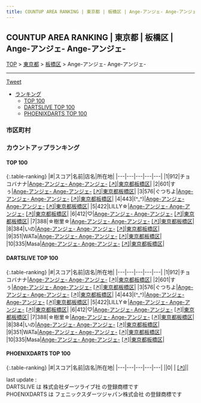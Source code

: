 ```yaml
---
title: COUNTUP AREA RANKING | 東京都 | 板橋区 | Ange-アンジェ- Ange-アンジェ-
---
```

## COUNTUP AREA RANKING | 東京都 | 板橋区 | Ange-アンジェ- Ange-アンジェ-

[TOP](/darts/rank/) > [東京都](/darts/rank/東京都/) > [板橋区](/darts/rank/東京都/板橋区/) > Ange-アンジェ- Ange-アンジェ-

___

<a href="https://twitter.com/share?ref_src=twsrc%5Etfw" data-text="COUNTUP AREA RANKING | 東京都板橋区Ange-アンジェ- Ange-アンジェ-" class="twitter-share-button" data-hashtags="DARTSLIVE,PHOENIXDARTS,darts,ダーツ" data-show-count="false">Tweet</a>

* [ランキング](#カウントアップランキング)
    * [TOP 100](#top-100)
    * [DARTSLIVE TOP 100](#dartslive-top-100)
    * [PHOENIXDARTS TOP 100](#phoenixdarts-top-100)

### 市区町村

<ul>

</ul>

### カウントアップランキング

#### TOP 100



{:.table-ranking}
|#|スコア|名前|店名|所在地|
|---|---|---|---|---|
|1|912|<span class="rank-name-dl">チョコバナナ</span>|<a href="/darts/rank/shops/3e3552c0260e0e04b21333aee1bd51e4.html">Ange-アンジェ- Ange-アンジェ-</a> <a href="https://search.dartslive.com/jp/shop/3e3552c0260e0e04b21333aee1bd51e4">[↗]</a>|<a href="/darts/rank/東京都/板橋区">東京都板橋区</a>|
|2|601|<span class="rank-name-dl">すぅ</span>|<a href="/darts/rank/shops/3e3552c0260e0e04b21333aee1bd51e4.html">Ange-アンジェ- Ange-アンジェ-</a> <a href="https://search.dartslive.com/jp/shop/3e3552c0260e0e04b21333aee1bd51e4">[↗]</a>|<a href="/darts/rank/東京都/板橋区">東京都板橋区</a>|
|3|576|<span class="rank-name-dl">ぐつちよ</span>|<a href="/darts/rank/shops/3e3552c0260e0e04b21333aee1bd51e4.html">Ange-アンジェ- Ange-アンジェ-</a> <a href="https://search.dartslive.com/jp/shop/3e3552c0260e0e04b21333aee1bd51e4">[↗]</a>|<a href="/darts/rank/東京都/板橋区">東京都板橋区</a>|
|4|443|<span class="rank-name-dl">(^_^)</span>|<a href="/darts/rank/shops/3e3552c0260e0e04b21333aee1bd51e4.html">Ange-アンジェ- Ange-アンジェ-</a> <a href="https://search.dartslive.com/jp/shop/3e3552c0260e0e04b21333aee1bd51e4">[↗]</a>|<a href="/darts/rank/東京都/板橋区">東京都板橋区</a>|
|5|422|<span class="rank-name-dl">LILLY☆</span>|<a href="/darts/rank/shops/3e3552c0260e0e04b21333aee1bd51e4.html">Ange-アンジェ- Ange-アンジェ-</a> <a href="https://search.dartslive.com/jp/shop/3e3552c0260e0e04b21333aee1bd51e4">[↗]</a>|<a href="/darts/rank/東京都/板橋区">東京都板橋区</a>|
|6|412|<span class="rank-name-dl">♡</span>|<a href="/darts/rank/shops/3e3552c0260e0e04b21333aee1bd51e4.html">Ange-アンジェ- Ange-アンジェ-</a> <a href="https://search.dartslive.com/jp/shop/3e3552c0260e0e04b21333aee1bd51e4">[↗]</a>|<a href="/darts/rank/東京都/板橋区">東京都板橋区</a>|
|7|388|<span class="rank-name-dl">☆樹里☆</span>|<a href="/darts/rank/shops/3e3552c0260e0e04b21333aee1bd51e4.html">Ange-アンジェ- Ange-アンジェ-</a> <a href="https://search.dartslive.com/jp/shop/3e3552c0260e0e04b21333aee1bd51e4">[↗]</a>|<a href="/darts/rank/東京都/板橋区">東京都板橋区</a>|
|8|384|<span class="rank-name-dl">いの</span>|<a href="/darts/rank/shops/3e3552c0260e0e04b21333aee1bd51e4.html">Ange-アンジェ- Ange-アンジェ-</a> <a href="https://search.dartslive.com/jp/shop/3e3552c0260e0e04b21333aee1bd51e4">[↗]</a>|<a href="/darts/rank/東京都/板橋区">東京都板橋区</a>|
|9|351|<span class="rank-name-dl">WATa</span>|<a href="/darts/rank/shops/3e3552c0260e0e04b21333aee1bd51e4.html">Ange-アンジェ- Ange-アンジェ-</a> <a href="https://search.dartslive.com/jp/shop/3e3552c0260e0e04b21333aee1bd51e4">[↗]</a>|<a href="/darts/rank/東京都/板橋区">東京都板橋区</a>|
|10|335|<span class="rank-name-dl">Masa</span>|<a href="/darts/rank/shops/3e3552c0260e0e04b21333aee1bd51e4.html">Ange-アンジェ- Ange-アンジェ-</a> <a href="https://search.dartslive.com/jp/shop/3e3552c0260e0e04b21333aee1bd51e4">[↗]</a>|<a href="/darts/rank/東京都/板橋区">東京都板橋区</a>|


#### DARTSLIVE TOP 100



{:.table-ranking}
|#|スコア|名前|店名|所在地|
|---|---|---|---|---|
|1|912|<span class="rank-name-dl">チョコバナナ</span>|<a href="/darts/rank/shops/3e3552c0260e0e04b21333aee1bd51e4.html">Ange-アンジェ- Ange-アンジェ-</a> <a href="https://search.dartslive.com/jp/shop/3e3552c0260e0e04b21333aee1bd51e4">[↗]</a>|<a href="/darts/rank/東京都/板橋区">東京都板橋区</a>|
|2|601|<span class="rank-name-dl">すぅ</span>|<a href="/darts/rank/shops/3e3552c0260e0e04b21333aee1bd51e4.html">Ange-アンジェ- Ange-アンジェ-</a> <a href="https://search.dartslive.com/jp/shop/3e3552c0260e0e04b21333aee1bd51e4">[↗]</a>|<a href="/darts/rank/東京都/板橋区">東京都板橋区</a>|
|3|576|<span class="rank-name-dl">ぐつちよ</span>|<a href="/darts/rank/shops/3e3552c0260e0e04b21333aee1bd51e4.html">Ange-アンジェ- Ange-アンジェ-</a> <a href="https://search.dartslive.com/jp/shop/3e3552c0260e0e04b21333aee1bd51e4">[↗]</a>|<a href="/darts/rank/東京都/板橋区">東京都板橋区</a>|
|4|443|<span class="rank-name-dl">(^_^)</span>|<a href="/darts/rank/shops/3e3552c0260e0e04b21333aee1bd51e4.html">Ange-アンジェ- Ange-アンジェ-</a> <a href="https://search.dartslive.com/jp/shop/3e3552c0260e0e04b21333aee1bd51e4">[↗]</a>|<a href="/darts/rank/東京都/板橋区">東京都板橋区</a>|
|5|422|<span class="rank-name-dl">LILLY☆</span>|<a href="/darts/rank/shops/3e3552c0260e0e04b21333aee1bd51e4.html">Ange-アンジェ- Ange-アンジェ-</a> <a href="https://search.dartslive.com/jp/shop/3e3552c0260e0e04b21333aee1bd51e4">[↗]</a>|<a href="/darts/rank/東京都/板橋区">東京都板橋区</a>|
|6|412|<span class="rank-name-dl">♡</span>|<a href="/darts/rank/shops/3e3552c0260e0e04b21333aee1bd51e4.html">Ange-アンジェ- Ange-アンジェ-</a> <a href="https://search.dartslive.com/jp/shop/3e3552c0260e0e04b21333aee1bd51e4">[↗]</a>|<a href="/darts/rank/東京都/板橋区">東京都板橋区</a>|
|7|388|<span class="rank-name-dl">☆樹里☆</span>|<a href="/darts/rank/shops/3e3552c0260e0e04b21333aee1bd51e4.html">Ange-アンジェ- Ange-アンジェ-</a> <a href="https://search.dartslive.com/jp/shop/3e3552c0260e0e04b21333aee1bd51e4">[↗]</a>|<a href="/darts/rank/東京都/板橋区">東京都板橋区</a>|
|8|384|<span class="rank-name-dl">いの</span>|<a href="/darts/rank/shops/3e3552c0260e0e04b21333aee1bd51e4.html">Ange-アンジェ- Ange-アンジェ-</a> <a href="https://search.dartslive.com/jp/shop/3e3552c0260e0e04b21333aee1bd51e4">[↗]</a>|<a href="/darts/rank/東京都/板橋区">東京都板橋区</a>|
|9|351|<span class="rank-name-dl">WATa</span>|<a href="/darts/rank/shops/3e3552c0260e0e04b21333aee1bd51e4.html">Ange-アンジェ- Ange-アンジェ-</a> <a href="https://search.dartslive.com/jp/shop/3e3552c0260e0e04b21333aee1bd51e4">[↗]</a>|<a href="/darts/rank/東京都/板橋区">東京都板橋区</a>|
|10|335|<span class="rank-name-dl">Masa</span>|<a href="/darts/rank/shops/3e3552c0260e0e04b21333aee1bd51e4.html">Ange-アンジェ- Ange-アンジェ-</a> <a href="https://search.dartslive.com/jp/shop/3e3552c0260e0e04b21333aee1bd51e4">[↗]</a>|<a href="/darts/rank/東京都/板橋区">東京都板橋区</a>|


#### PHOENIXDARTS TOP 100



{:.table-ranking}
|#|スコア|名前|店名|所在地|
|---|---|---|---|---|
||0|<span class="rank-name-dl"> </span>|<a href="/darts/rank/shops/.html"></a> <a href="">[↗]</a>|<a href="/darts/rank//"></a>|


<div class="footer border-top border-gray-light mt-5 pt-3 text-right text-gray">
    last update : <span style="font-weight: italic" id="foot_last_modified"></span><br />
    DARTSLIVE は 株式会社ダーツライブ社 の登録商標です<br />
    PHOENIXDARTS は フェニックスダーツジャパン株式会社 の登録商標です<br />
</div>

<script src="https://cdnjs.cloudflare.com/ajax/libs/jquery.tablesorter/2.31.3/js/jquery.tablesorter.min.js" integrity="sha512-qzgd5cYSZcosqpzpn7zF2ZId8f/8CHmFKZ8j7mU4OUXTNRd5g+ZHBPsgKEwoqxCtdQvExE5LprwwPAgoicguNg==" crossorigin="anonymous" referrerpolicy="no-referrer"></script>
<link rel="stylesheet" href="https://cdnjs.cloudflare.com/ajax/libs/jquery.tablesorter/2.31.3/css/theme.default.min.css" integrity="sha512-wghhOJkjQX0Lh3NSWvNKeZ0ZpNn+SPVXX1Qyc9OCaogADktxrBiBdKGDoqVUOyhStvMBmJQ8ZdMHiR3wuEq8+w==" crossorigin="anonymous" referrerpolicy="no-referrer" />
<script>
$(function() {
    $(".table-ranking").tablesorter({sortList:[[0, 0]]});
    $("#foot_last_modified").text(formatDate(new Date(document.lastModified), 'yyyy-MM-dd HH:mm:ss'));
});
</script>

<script async src="https://platform.twitter.com/widgets.js" charset="utf-8"></script>